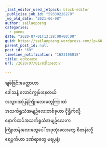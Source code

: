 ```yaml
---
_last_editor_used_jetpack: block-editor
_publicize_job_id: "59330226270"
_wp_old_date: "2021-06-08"
author: sailaopoeng
categories:
  - poems
date: "2020-07-01T13:28:00+00:00"
guid: https://sailaopoeng.wordpress.com/?p=60
parent_post_id: null
post_id: "60"
timeline_notification: "1623106018"
title: ဒေါသတေး
url: /2020/07/01/ဒေါသတေး/

---
```

ချစ်ခြင်းမေတ္တာဟာ  
ဒေါသနဲ့ လောင်ကျွမ်းနေတယ်  
အသွားအပြန်ကြိုးလေးတွေကြားထဲ  
အသက်ရှုသံအမျဥ်လေးတစ်ခုဟာ ငိုရှိုက်လို့  
နောက်ထပ်အသက်ရှုသံအမျဥ်လေးက  
ကြိုးတန်းလေးတွေပေါ် အဖုထုံးလေးတွေ စီတန်းလို့  
ရေပွက်ဟာ ဒဏ်ရာတွေ ဗရပွနဲ့။
